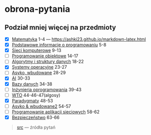 # obrona-pytania

## Podział mniej więcej na przedmioty

* [x] [Matematyka](src/matematyka.md) 1-4 — <https://ashki23.github.io/markdown-latex.html>
* [x] [Podstawowe informacje o programowaniu](src/podstawowe-informacje-o-programowaniu.md) 5-8
* [x] [Sieci komputerowe](src/sieci.md) 9-13
* [ ] [Programowanie obiektowe](src/programowanie-obiektowe.md) 14-17
* [ ] [Algorytmy i struktury danych](src/algorytmy.md) 18-22
* [x] [Systemy operacyjne](src/systemy-operacyjne.md) 23-27
* [ ] [Asyko, wbudowane](src/asyko-systemy-wbudowane.md) 28-29
* [x] [AI](src/ai.md) 30-33
* [x] [Bazy danych](src/bazy-danych.md) 34-38
* [ ] [Inżynieria oprogramowania](src/inzynieria-oprogramowania.md) 39-43
* [ ] [WTO](src/wto.md) 44-46-47(algosy)
* [x] [Paradygmaty](src/paradygmaty.md) 48-53
* [ ] [Asyko & wbudowane2](src/asyko-systemy-wbudowane.md) 54-57
* [ ] [Programowanie aplikacji sieciowych](src/programowanie-aplikacji-sieciowych.md) 58-62
* [x] [Bezpieczeństwo](src/bezpieczenstwo.md) 63-66

> [src](https://phavi.umcs.pl/at/attachments/2023/0420/142641-110008-zagadnienia-na-egz-dypl-dla-informatyki-i-st-zal-nr-1.pdf) — źródła pytań

